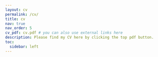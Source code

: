 ```yaml
---
layout: cv
permalink: /cv/
title: cv
nav: true
nav_order: 5
cv_pdf: cv.pdf # you can also use external links here
description: Please find my CV here by clicking the top pdf button.
toc:
  sidebar: left
---
```

